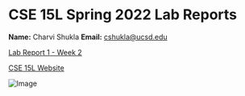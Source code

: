 # CSE 15L Spring 2022 Lab Reports 

**Name:** Charvi Shukla 
**Email:** cshukla@ucsd.edu



[Lab Report 1 - Week 2](https://charvishukla.github.io/cse15l-lab-reports/lab-report-1-week-2.html)


[CSE 15L Website](https://sites.google.com/eng.ucsd.edu/cse-15l-spring-2022/home)

![Image](https://hips.hearstapps.com/hmg-prod.s3.amazonaws.com/images/dog-puppy-on-garden-royalty-free-image-1586966191.jpg?crop=0.752xw:1.00xh;0.175xw,0&resize=640:*)

